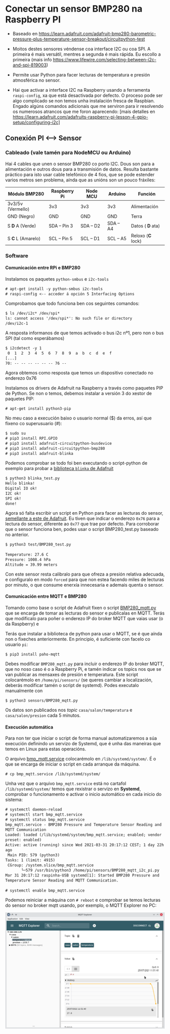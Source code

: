 # Conectar un sensor BMP280 na Raspberry PI

* Baseado en https://learn.adafruit.com/adafruit-bmp280-barometric-pressure-plus-temperature-sensor-breakout/circuitpython-test

* Moitos destes sensores véndense coa interface I2C ou coa SPI. A primeira é mais versátil, mentres a segunda é mais rápida. Eu escollo a primeira (mais info https://www.lifewire.com/selecting-between-i2c-and-spi-819003)

* Permite usar Python para facer lecturas de temperatura e presión atmosférica no sensor.

* Hai que activar a interface I2C na Raspberry usando a ferramenta `raspi-config`, xa que está desactivada por defecto. O proceso pode ser algo complicado se non temos unha instalación fresca de Raspbian. Engado algúns comandos adicionais que me serviron para ir resolvendo os numerosos atrancos que me foron aparecendo:
[mais detalles en https://learn.adafruit.com/adafruits-raspberry-pi-lesson-4-gpio-setup/configuring-i2c]

## Conexión PI <--> Sensor

### Cableado (vale tamén para NodeMCU ou Arduino)
Hai 4 cables que unen o sensor BMP280 co porto I2C. Dous son para a alimentación e outros dous para a transmisión de datos. Resulta bastante práctico para isto usar cable telefónico de 4 fios, que se pode estender varios metros sen problema, aínda que as unións son un pouco fráxiles:

Módulo BMP280 | Raspberry Pi | Node MCU | Arduino | Función
------------ | -------------| -------------| -------------| -------------
3v3/5v (Vermello)  | 3v3 | 3v3| 3v3 | Alimentación
GND (Negro) | GND | GND | GND |Terra
S __D__ A (Verde) | SDA – Pin 3  | SDA – D2 | SDA – A4 | Datos ( __D__ ata)
S __C__ L (Amarelo) | SCL – Pin 5 | SCL – D1 | SCL – A5 | Reloxo (__C__ lock)


### Software

#### Comunicación entre RPi e BMP280

Instalamos os paquetes `python-smbus` e `i2c-tools`

    # apt-get install -y python-smbus i2c-tools
    # raspi-config <-- acceder á opción 5 Interfacing Options

Comprobamos que todo funciona ben cos seguintes comandos:

    $ ls /dev/i2c* /dev/spi*
    ls: cannot access '/dev/spi*': No such file or directory
    /dev/i2c-1

A resposta informanos de que temos activado o bus i2c nº1, pero non o bus SPI (tal como esperábamos)

    $ i2cdetect -y 1
     0  1  2  3  4  5  6  7  8  9  a  b  c  d  e  f
    [...]
    70: -- -- -- -- -- -- 76 --

Agora obtemos como resposta que temos un dispositivo conectado no enderezo 0x76

Instalamos os drivers de Adafruit na Raspberry a través como paquetes PIP de Python. Se non o temos, debemos instalar a versión 3 do xestor de paquetes PIP:

    # apt-get install python3-pip

No meu caso a execución baixo o usuario normal ($) da erros, así que fíxeno co superusuario (#):

    $ sudo su
    # pip3 install RPI.GPIO
    # pip3 install adafruit-circuitpython-busdevice
    # pip3 install adafruit-circuitpython-bmp280
    # pip3 install adafruit-blinka

Podemos comprobar se todo foi ben executando o script-python de exemplo para probar a [biblioteca `blinka` de Adafruit](https://learn.adafruit.com/circuitpython-on-raspberrypi-linux/installing-circuitpython-on-raspberry-pi)

    $ python3 blinka_test.py
    Hello blinka!
    Digital IO ok!
    I2C ok!
    SPI ok!
    done!

Agora só falta escribir un script en Python para facer as lecturas do sensor, [semellante a este de Adafruit](https://learn.adafruit.com/adafruit-bmp280-barometric-pressure-plus-temperature-sensor-breakout/circuitpython-test).
Eu tiven que indicar o enderezo `0x76` para a lectura do sensor, diferente ao `0x77` que trae por defecto.
Para corroborar que o sensor funciona ben, podes usar o script BMP280_test.py baseado no anterior.

    $ python3 test/BMP280_test.py

    Temperature: 27.6 C
    Pressure: 1008.4 hPa
    Altitude = 39.99 meters

Con este sensor resta calibralo para que ofreza a presión relativa adecuada, e configuralo en modo `forced` para que non estea facendo miles de lecturas por minuto, o que consume enerxía innecesaria e ademais quenta o sensor.

#### Comunicación entre MQTT e BMP280

Tomando como base o script de Adafruit fixen o script [BMP280_mqtt.py](sensors/BMP280_mqtt.py) que se encarga de tomar as lecturas do sensor e publicalas en MQTT. Terás que modificalo para poñer o enderezo IP do broker MQTT que vaias usar (o da Raspberry) e

Terás que instalar a biblioteca de python para usar o MQTT, se é que aínda non o fixeches anteriormente. En principio, é suficiente con facelo co usuario `pi`:

    $ pip3 install paho-mqtt

Debes modificar `BMP280_mqtt.py` para incluir o enderezo IP do broker MQTT, que no noso caso é o a Raspberry Pi, e tamén indicar os topics nos que se van publicar as mensaxes de presión e temperatura. Este script colocarémolo en `/home/pi/sensors/` (se queres cambiar a localización, deberás modificar tamén o script de systemd). Podes executalo manualmente con

    $ python3 sensors/BMP280_mqtt.py

Os datos son publicados nos _topic_ `casa/salon/temperatura` e  `casa/salon/presion` cada 5 minutos.

#### Execución automática

Para non ter que iniciar o script de forma manual automatizaremos a súa execución definindo un servizo de Systemd, que é unha das maneiras que temos en Linux para estas operacións.

O arquivo [bmp_mqtt.service](services/bmp_mqtt.service) colocarémolo en `/lib/systemd/system/`. É o que se encarga de iniciar o script en cada arranque da máquina.

    # cp bmp_mqtt.service /lib/systemd/system/

Unha vez que o arquivo `bmp_mqtt.service` está no cartafol `/lib/systemd/system/` temos que rexistrar o servizo en __Systemd__, comprobar o funcionamento e activar o inicio automático en cada inicio do sistema:

    # systemctl daemon-reload
    # systemctl start bmp_mqtt.service
    # systemctl status bmp_mqtt.service
    bmp_mqtt.service - BMP280 Pressure and Temperature Sensor Reading and MQTT Communication
    Loaded: loaded (/lib/systemd/system/bmp_mqtt.service; enabled; vendor preset: enabled)
    Active: active (running) since Wed 2021-03-31 20:17:12 CEST; 1 day 22h ago
     Main PID: 579 (python3)
    Tasks: 1 (limit: 4915)
     CGroup: /system.slice/bmp_mqtt.service
           └─579 /usr/bin/python3 /home/pi/sensors/BMP280_mqtt_i2c_pi.py
    Mar 31 20:17:12 raspinha-USB systemd[1]: Started BMP280 Pressure and Temperature Sensor Reading and MQTT Communication.

    # systemctl enable bmp_mqtt.service

Podemos reiniciar a máquina con `# reboot` e comprobar se temos lecturas do sensor no broker mqtt usando, por exemplo, o MQTT Explorer no PC:

![Datos de BMP280 visualizados no MQTT Explorer](imaxes/MQTT_Explorer_BMP280.png)
